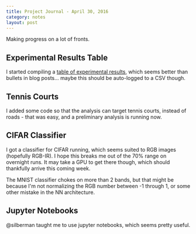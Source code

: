 ```yaml
---
title: Project Journal - April 30, 2016
category: notes
layout: post
---
```


Making progress on a lot of fronts.

## Experimental Results Table

I started compiling a [table of experimental results](https://gaiagps.quip.com/TjKoAJHin8MT), which seems better than bullets in blog posts... maybe this should be auto-logged to a CSV though.

## Tennis Courts

I added some code so that the analysis can target tennis courts, instead of roads - that was easy, and a preliminary analysis is running now.

## CIFAR Classifier

I got a classifier for CIFAR running, which seems suited to RGB images (hopefully RGB-IR). I hope this breaks me out of the 70% range on overnight runs. It may take a GPU to get there though, which should thankfully arrive this coming week.

The MNIST classifier chokes on more than 2 bands, but that might be because I'm not normalizing the RGB number between -1 through 1, or some other mistake in the NN architecture.

## Jupyter Notebooks

@silberman taught me to use jupyter notebooks, which seems pretty useful.


